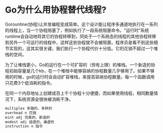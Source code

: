 # Go为什么用协程替代线程?

Gorountine(协程)让并发编程变成简单。这个设计能让程序多通道地执行在一系列的线程上，当一个协程阻塞了，例如执行了一段系统阻塞命令。“运行时”系统runtime会自动地将其它的协程转移到，同处于一个系统态的线程的其他协程转移到另外一个可运行的线程中，这样这些协程就不会被阻塞。程序员是看不到这些细节实现的，这其实很关键。我们执行一个协程代价十分低。它的花销不超过一个堆栈的空间。

为了让堆栈更小，Go的运行在一个可扩容的（但有上限）的堆栈。一个新造的协程初始容量是几个kb，在一个堆栈中能够容纳的协程数量几乎够用了。如果不够用的时候，go的运行时会自动扩容堆栈，来提高容纳协程数量。每一个函数调用只花费3个低消耗的指令。

在同一个内存地址上创建成百上千个协程十分便捷，而如果使用线程，相同数量情况下，系统资源会很快被消耗干净。

```go
multiplex 多路的、多样的
overhead n 花销
mint adj 完美的、新造的
modest adj 适度的，谦虚的
instruction n 指令
```



